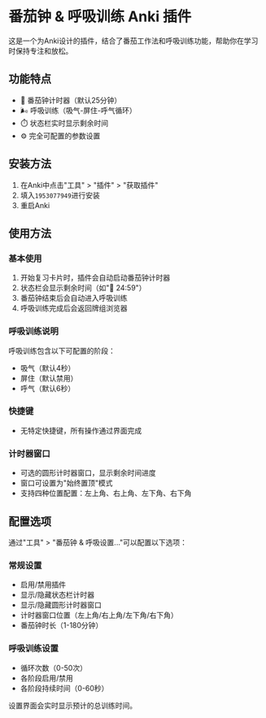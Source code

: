 # 番茄钟 & 呼吸训练 Anki 插件

这是一个为Anki设计的插件，结合了番茄工作法和呼吸训练功能，帮助你在学习时保持专注和放松。

## 功能特点

- 🍅 番茄钟计时器（默认25分钟）
- 🌬️ 呼吸训练（吸气-屏住-呼气循环）
- ⏱️ 状态栏实时显示剩余时间
- ⚙️ 完全可配置的参数设置

## 安装方法

1. 在Anki中点击"工具" > "插件" > "获取插件"
2. 填入<code>1953077949</code>进行安装
3. 重启Anki

## 使用方法

### 基本使用

1. 开始复习卡片时，插件会自动启动番茄钟计时器
2. 状态栏会显示剩余时间（如"🍅 24:59"）
3. 番茄钟结束后会自动进入呼吸训练
4. 呼吸训练完成后会返回牌组浏览器

### 呼吸训练说明

呼吸训练包含以下可配置的阶段：
- 吸气（默认4秒）
- 屏住（默认禁用）
- 呼气（默认6秒）

### 快捷键

- 无特定快捷键，所有操作通过界面完成

### 计时器窗口

- 可选的圆形计时器窗口，显示剩余时间进度
- 窗口可设置为"始终置顶"模式
- 支持四种位置配置：左上角、右上角、左下角、右下角

## 配置选项

通过"工具" > "番茄钟 & 呼吸设置..."可以配置以下选项：

### 常规设置
- 启用/禁用插件
- 显示/隐藏状态栏计时器
- 显示/隐藏圆形计时器窗口
- 计时器窗口位置（左上角/右上角/左下角/右下角）
- 番茄钟时长（1-180分钟）

### 呼吸训练设置
- 循环次数（0-50次）
- 各阶段启用/禁用
- 各阶段持续时间（0-60秒）

设置界面会实时显示预计的总训练时间。
